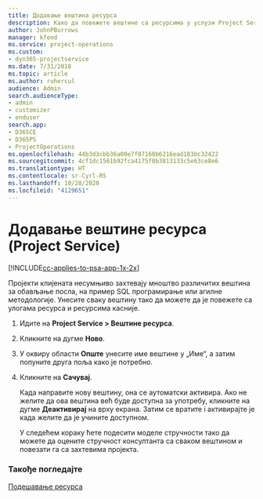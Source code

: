 ```yaml
---
title: Додавање вештина ресурса
description: Како да повежете вештине са ресурсима у услузи Project Service
author: JohnPBurrows
manager: kfend
ms.service: project-operations
ms.custom:
- dyn365-projectservice
ms.date: 7/31/2018
ms.topic: article
ms.author: ruhercul
audience: Admin
search.audienceType:
- admin
- customizer
- enduser
search.app:
- D365CE
- D365PS
- ProjectOperations
ms.openlocfilehash: 44b3d3cbb36a00e7f07160b6216ead183bc32422
ms.sourcegitcommit: 4cf1dc1561b92fca4175f0b3813133c5e63ce8e6
ms.translationtype: HT
ms.contentlocale: sr-Cyrl-RS
ms.lasthandoff: 10/28/2020
ms.locfileid: "4129651"
---
```

# <a name="add-resource-skills-project-service"></a>Додавање вештине ресурса (Project Service)

[!INCLUDE[cc-applies-to-psa-app-1x-2x](../includes/cc-applies-to-psa-app-1x-2x.md)]

Пројекти клијената несумњиво захтевају мноштво различитих вештина за обављање посла, на пример SQL програмирање или агилне методологије. Унесите сваку вештину тако да можете да је повежете са улогама ресурса и ресурсима касније.  
  
1. Идите на **Project Service > Вештине ресурса**.  
  
2. Кликните на дугме **Ново**.  
  
3. У оквиру области **Опште** унесите име вештине у „Име“, а затим попуните друга поља како је потребно.  
  
4. Кликните на **Сачувај**.  
  
   Када направите нову вештину, она се аутоматски активира. Ако не желите да ова вештина већ буде доступна за употребу, кликните на дугме **Деактивирај** на врху екрана. Затим се вратите i активирајте је када желите да је учините доступном.  
  
   У следећем кораку ћете подесити моделе стручности тако да можете да оцените стручност консултанта са сваком вештином и повезати га са захтевима пројекта.  
  
### <a name="see-also"></a>Такође погледајте  
 [Подешавање ресурса](../psa/set-up-resources.md)
